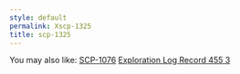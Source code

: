 ```yaml
---
style: default
permalink: Xscp-1325
title: scp-1325
---
```

You may also like:
[SCP-1076](http://scp-wiki.net/scp-1076)
[Exploration Log Record 455 3](http://scp-wiki.net/exploration-log-record-455-3)